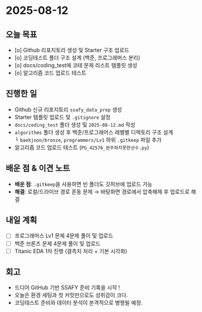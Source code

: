 # 2025-08-12

## 오늘 목표
- [o] Github 리포지토리 생성 및 Starter 구조 업로드
- [o] 코딩테스트 폴더 구조 설계 (백준, 프로그래머스 분리)
- [o] docs/coding_test에 코테 문제 리스트 템플릿 생성
- [o] 알고리즘 코드 업로드 테스트

## 진행한 일
- Github 신규 리포지토리 `ssafy_data_prep` 생성
- Starter 템플릿 업로드 및 `.gitignore` 설정
- `docs/coding_test` 폴더 생성 및 `2025-08-12.md` 작성
- `algorithms` 폴더 생성 후 백준/프로그래머스 레벨별 디렉토리 구조 설계  
  └ `baekjoon/bronze`, `programmers/Lv1` 하위 `.gitkeep` 파일 추가
- 알고리즘 코드 업로드 테스트 (`PG_42576_완주하지못한선수.py`)

## 배운 점 & 이견 노트
- **배운 점**: `.gitkeep`을 사용하면 빈 폴더도 깃허브에 업로드 가능  
- **해결**: 로컬/드라이브 경로 혼동 문제 → 바탕화면 경로에서 압축해제 후 업로드로 해결

## 내일 계획
- [ ] 프로그래머스 Lv1 문제 4문제 풀이 및 업로드
- [ ] 백준 브론즈 문제 4문제 풀이 및 업로드
- [ ] Titanic EDA 1차 진행 (결측치 처리 + 기본 시각화)

## 회고
- 드디어 GitHub 기반 SSAFY 준비 기록을 시작 !  
- 오늘은 환경 세팅과 첫 커밋만으로도 성취감이 크다.  
- 코딩테스트 준비와 데이터 분석이 본격적으로 병행될 예정.

